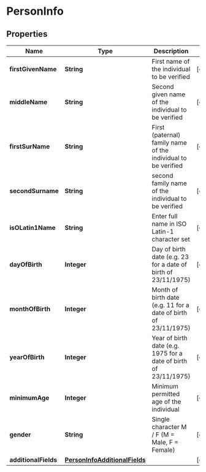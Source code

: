 
# PersonInfo

## Properties
Name | Type | Description | Notes
------------ | ------------- | ------------- | -------------
**firstGivenName** | **String** | First name of the individual to be verified |  [optional]
**middleName** | **String** | Second given name of the individual to be verified |  [optional]
**firstSurName** | **String** | First (paternal) family name of the individual to be verified |  [optional]
**secondSurname** | **String** | second family name of the individual to be verified |  [optional]
**isOLatin1Name** | **String** | Enter full name in ISO Latin-1 character set |  [optional]
**dayOfBirth** | **Integer** | Day of birth date (e.g. 23 for a date of birth of 23/11/1975) |  [optional]
**monthOfBirth** | **Integer** | Month of birth date (e.g. 11 for a date of birth of 23/11/1975) |  [optional]
**yearOfBirth** | **Integer** | Year of birth date (e.g. 1975 for a date of birth of 23/11/1975) |  [optional]
**minimumAge** | **Integer** | Minimum permitted age of the individual |  [optional]
**gender** | **String** | Single character M / F (M &#x3D; Male, F &#x3D; Female) |  [optional]
**additionalFields** | [**PersonInfoAdditionalFields**](PersonInfoAdditionalFields.md) |  |  [optional]



